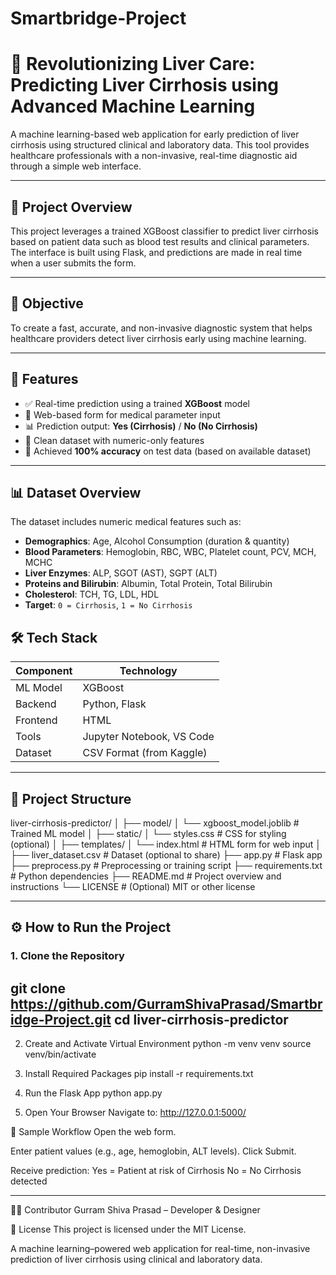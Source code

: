# Smartbridge-Project
# 🧬 Revolutionizing Liver Care: Predicting Liver Cirrhosis using Advanced Machine Learning

A machine learning-based web application for early prediction of liver cirrhosis using structured clinical and laboratory data. This tool provides healthcare professionals with a non-invasive, real-time diagnostic aid through a simple web interface.

---

## 🚀 Project Overview

This project leverages a trained XGBoost classifier to predict liver cirrhosis based on patient data such as blood test results and clinical parameters. The interface is built using Flask, and predictions are made in real time when a user submits the form.

---

## 🎯 Objective

To create a fast, accurate, and non-invasive diagnostic system that helps healthcare providers detect liver cirrhosis early using machine learning.

---

## 🧪 Features

- ✅ Real-time prediction using a trained **XGBoost** model  
- 📝 Web-based form for medical parameter input  
- 📊 Prediction output: **Yes (Cirrhosis)** / **No (No Cirrhosis)**  
- 🧼 Clean dataset with numeric-only features  
- 🧠 Achieved **100% accuracy** on test data (based on available dataset)

---

## 📊 Dataset Overview

The dataset includes numeric medical features such as:

- **Demographics**: Age, Alcohol Consumption (duration & quantity)
- **Blood Parameters**: Hemoglobin, RBC, WBC, Platelet count, PCV, MCH, MCHC
- **Liver Enzymes**: ALP, SGOT (AST), SGPT (ALT)
- **Proteins and Bilirubin**: Albumin, Total Protein, Total Bilirubin
- **Cholesterol**: TCH, TG, LDL, HDL
- **Target**: `0 = Cirrhosis`, `1 = No Cirrhosis`

## 🛠 Tech Stack

| Component  | Technology           |
|------------|----------------------|
| ML Model   | XGBoost              |
| Backend    | Python, Flask        |
| Frontend   | HTML                 |
| Tools      | Jupyter Notebook, VS Code |
| Dataset    | CSV Format (from Kaggle) |

---
## 📁 Project Structure
liver-cirrhosis-predictor/
│
├── model/
│   └── xgboost_model.joblib          # Trained ML model
│
├── static/
│   └── styles.css                    # CSS for styling (optional)
│
├── templates/
│   └── index.html                    # HTML form for web input
│
├── liver_dataset.csv                 # Dataset (optional to share)
├── app.py                            # Flask app
├── preprocess.py                     # Preprocessing or training script
├── requirements.txt                  # Python dependencies
├── README.md                         # Project overview and instructions
└── LICENSE                           # (Optional) MIT or other license


---

## ⚙️ How to Run the Project

### 1. Clone the Repository

git clone https://github.com/GurramShivaPrasad/Smartbridge-Project.git
cd liver-cirrhosis-predictor
---
2. Create and Activate Virtual Environment
python -m venv venv
source venv/bin/activate

3. Install Required Packages
pip install -r requirements.txt

4. Run the Flask App
python app.py

5. Open Your Browser
Navigate to:
http://127.0.0.1:5000/


🧪 Sample Workflow
Open the web form.

Enter patient values (e.g., age, hemoglobin, ALT levels).
Click Submit.

Receive prediction:
Yes = Patient at risk of Cirrhosis
No = No Cirrhosis detected

---

👩‍💻 Contributor
Gurram Shiva Prasad – Developer & Designer

📜 License
This project is licensed under the MIT License.

A machine learning–powered web application for real-time, non-invasive prediction of liver cirrhosis using clinical and laboratory data.


